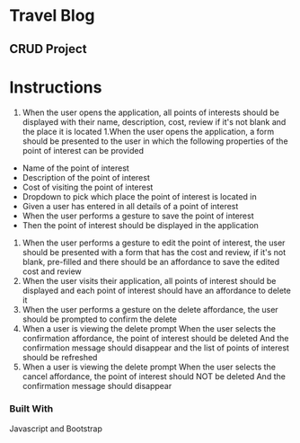 # Travel Blog
## CRUD Project
# Instructions
1. When the user opens the application, all points of interests should be displayed with their name, description, cost, review if it's not blank and the place it is located
1.When the user opens the application, a form should be presented to the user in which the following properties of the point of interest can be provided
  - Name of the point of interest
  - Description of the point of interest
  - Cost of visiting the point of interest
  - Dropdown to pick which place the point of interest is located in
  - Given a user has entered in all details of a point of interest
  - When the user performs a gesture to save the point of interest
  - Then the point of interest should be displayed in the application
1. When the user performs a gesture to edit the point of interest, the user should be presented with a form that has the cost and review, if it's not blank, pre-filled and there should be an affordance to save the edited cost and review
1. When the user visits their application, all points of interest should be displayed and each point of interest should have an affordance to delete it
1. When the user performs a gesture on the delete affordance, the user should be prompted to confirm the delete
1. When a user is viewing the delete prompt When the user selects the confirmation affordance, the point of interest should be deleted And the confirmation message should disappear and the list of points of interest should be refreshed
1. When a user is viewing the delete prompt When the user selects the cancel affordance, the point of interest should NOT be deleted And the confirmation message should disappear

### Built With
Javascript and Bootstrap
